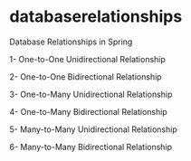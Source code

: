 # databaserelationships
Database Relationships in Spring

1- One-to-One Unidirectional Relationship

2- One-to-One Bidirectional Relationship

3- One-to-Many Unidirectional Relationship

4- One-to-Many Bidirectional Relationship

5- Many-to-Many Unidirectional Relationship

6- Many-to-Many Bidirectional Relationship
